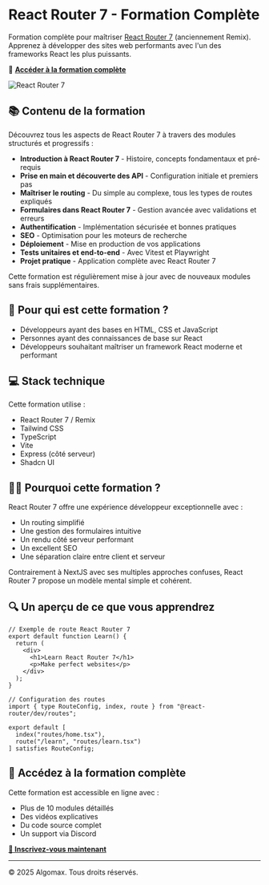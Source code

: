# React Router 7 - Formation Complète

Formation complète pour maîtriser [React Router 7](https://reactrouter.com) (anciennement Remix). Apprenez à développer des sites web performants avec l'un des frameworks React les plus puissants.

🔗 **[Accéder à la formation complète](https://algomax.fr/formation-react-router-7)**

![React Router 7](https://remix.run/blog-images/posts/merging-remix-and-react-router/react-router-remix-graphic.jpeg)

## 📚 Contenu de la formation

Découvrez tous les aspects de React Router 7 à travers des modules structurés et progressifs :

- **Introduction à React Router 7** - Histoire, concepts fondamentaux et pré-requis
- **Prise en main et découverte des API** - Configuration initiale et premiers pas
- **Maîtriser le routing** - Du simple au complexe, tous les types de routes expliqués
- **Formulaires dans React Router 7** - Gestion avancée avec validations et erreurs
- **Authentification** - Implémentation sécurisée et bonnes pratiques
- **SEO** - Optimisation pour les moteurs de recherche
- **Déploiement** - Mise en production de vos applications
- **Tests unitaires et end-to-end** - Avec Vitest et Playwright
- **Projet pratique** - Application complète avec React Router 7

Cette formation est régulièrement mise à jour avec de nouveaux modules sans frais supplémentaires.

## 🎯 Pour qui est cette formation ?

- Développeurs ayant des bases en HTML, CSS et JavaScript
- Personnes ayant des connaissances de base sur React
- Développeurs souhaitant maîtriser un framework React moderne et performant

## 💻 Stack technique

Cette formation utilise :
- React Router 7 / Remix
- Tailwind CSS
- TypeScript
- Vite
- Express (côté serveur)
- Shadcn UI

## 🧑‍🏫 Pourquoi cette formation ?

React Router 7 offre une expérience développeur exceptionnelle avec :
- Un routing simplifié
- Une gestion des formulaires intuitive
- Un rendu côté serveur performant
- Un excellent SEO
- Une séparation claire entre client et serveur

Contrairement à NextJS avec ses multiples approches confuses, React Router 7 propose un modèle mental simple et cohérent.

## 🔍 Un aperçu de ce que vous apprendrez

```tsx
// Exemple de route React Router 7
export default function Learn() {
  return (
    <div>
      <h1>Learn React Router 7</h1>
      <p>Make perfect websites</p>
    </div>
  );
}

// Configuration des routes
import { type RouteConfig, index, route } from "@react-router/dev/routes";

export default [
  index("routes/home.tsx"),
  route("/learn", "routes/learn.tsx")
] satisfies RouteConfig;
```

## 📢 Accédez à la formation complète

Cette formation est accessible en ligne avec :
- Plus de 10 modules détaillés
- Des vidéos explicatives
- Du code source complet
- Un support via Discord

**[🚀 Inscrivez-vous maintenant](https://algomax.fr/formation-react-router-7)**

---

© 2025 Algomax. Tous droits réservés.

